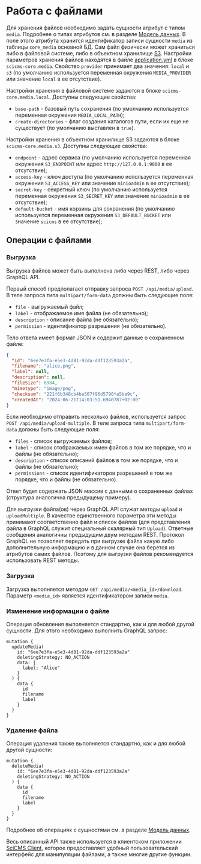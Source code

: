 # Работа с файлами

Для хранения файлов необходимо задать сущности атрибут с типом `media`. Подробнее о типах атрибутов см. в
разделе [Модель данных](data_model.md). В поле этого атрибута хранится идентификатор записи сущности `media` из
таблицы `core_media` основной БД. Сам файл физически может храниться либо в файловой системе, либо в объектном хранилище
[S3](https://aws.amazon.com/s3). Настройки параметров хранения файлов находятся в файле
[application.yml](/src/main/resources/application.yml) в блоке `scicms-core.media`. Свойство `provider` принимает два
значения: `local` и `s3` (по умолчанию используется переменная окружения `MEDIA_PROVIDER` или значение `local` в ее
отсутствие).

Настройки хранения в файловой системе задаются в блоке `scicms-core.media.local`. Доступны следующие свойства:
- `base-path` - базовый путь сохранения (по умолчанию используется переменная окружения `MEDIA_LOCAL_PATH`);
- `create-directories` - флаг создания каталогов пути, если их еще не существует (по умолчанию выставлен в `true`).

Настройки хранения в объектном хранилище S3 задаются в блоке `scicms-core.media.s3`. Доступны следующие свойства:
- `endpoint` - адрес сервиса (по умолчанию используется переменная окружения `S3_ENDPOINT` или адрес `http://127.0.0.1:9000` в ее отсутствие);
- `access-key` - ключ доступа (по умолчанию используется переменная окружения `S3_ACCESS_KEY` или значение `minioadmin` в ее отсутствие);
- `secret-key` - секретный ключ (по умолчанию используется переменная окружения `S3_SECRET_KEY` или значение `minioadmin` в ее отсутствие);
- `default-bucket` - имя корзины для сохранения (по умолчанию используется переменная окружения `S3_DEFAULT_BUCKET` или значение `scicms` в ее отсутствие);

## Операции с файлами

### Выгрузка
Выгрузка файлов может быть выполнена либо через REST, либо через GraphQL API.

Первый способ предполагает отправку запроса `POST /api/media/upload`. В теле запроса типа `multipart/form-data` должны быть
следующие поля:
- `file` - выгружаемый файл;
- `label` - отображаемое имя файла (не обязательно);
- `description` - описание файла (не обязательно);
- `permission` - идентификатор разрешения (не обязательно).

Тело ответа имеет формат JSON и содержит данные о сохраненном файле:
```json
{
  "id": "6ee7e3fa-e5e3-4d81-92da-ddf123593a2a",
  "filename": "alice.png",
  "label": null,
  "description": null,
  "fileSize": 6984,
  "mimetype": "image/png",
  "checksum": "221f6b348cb4ba507f96d5790fa5ba9c",
  "createdAt": "2024-06-21T14:03:51.6940787+02:00"
}
```

Если необходимо отправить несколько файлов, используется запрос `POST /api/media/upload-multiple`. В теле запроса типа
`multipart/form-data` должны быть следующие поля:
- `files` - список выгружаемых файлов;
- `label` - список отображаемых имен файлов в том же порядке, что и файлы (не обязательно);
- `description` - список описаний файлов в том же порядке, что и файлы (не обязательно);
- `permissions` - список идентификаторов разрешений в том же порядке, что и файлы (не обязательно).

Ответ будет содержать JSON массив с данными о сохраненных файлах (структура аналогична предыдущему примеру).

Для выгрузки файла(ов) через GraphQL API служат методы `upload` и `uploadMultiple`. В качестве единственного параметра
эти методы принимают соответственно файл и список файлов (для представления файла в GraphQL служит специальный скалярный
тип `Upload`). Ответные сообщения аналогичны предыдущим двум методам REST. Протокол GraphQL не позволяет передать при
выгрузке файла какую либо дополнительную информацию и в данном случае она берется из атрибутов самих файлов. Поэтому
для выгрузки файлов рекомендуется использовать REST методы.

### Загрузка

Загрузка выполняется методом `GET /api/media/<media_id>/download`. Параметр `<media_id>` является идентификатором
записи `media`.

### Изменение информации о файле

Операция обновления выполняется стандартно, как и для любой другой сущности. Для этого необходимо выполнить GraphQL
запрос:
```
mutation {
  updateMedia(
    id: "6ee7e3fa-e5e3-4d81-92da-ddf123593a2a"
    deletingStrategy: NO_ACTION
    data: {
      label: "Alice"
    }
  ) {
    data {
      id
      filename
      label
    }
  }
}
```

### Удаление файла

Операция удаления также выполняется стандартно, как и для любой другой сущности:
```
mutation {	
  deleteMedia(
    id: "6ee7e3fa-e5e3-4d81-92da-ddf123593a2a"
    deletingStrategy: NO_ACTION
  ) {
    data {
      id
      filename
      label
    }
  }
}
```

Подробнее об операциях с сущностями см. в разделе [Модель данных](/docs/ru/data_model.md).

Весь описанный API также используется в клиентском приложении [SciCMS Client](https://github.com/borisblack/scicms-client),
которое предоставляет удобный пользовательский интерфейс для манипуляции файлами, а также многие другие функции.

